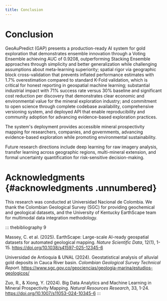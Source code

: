 ```yaml
---
title: Conclusion
---
```


# Conclusion

GeoAuPredict (GAP) presents a production-ready AI system for gold exploration that demonstrates ensemble innovation through a Voting Ensemble achieving AUC of 0.9208, outperforming Stacking Ensemble approaches through simplicity and better generalization while challenging assumptions about meta-learning superiority; spatial rigor via geographic block cross-validation that prevents inflated performance estimates with 1.7% overestimation compared to standard K-Fold validation, which is critical for honest reporting in geospatial machine learning; substantial industrial impact with 71% success rate versus 30% baseline and significant cost reduction per discovery that demonstrates clear economic and environmental value for the mineral exploration industry; and commitment to open science through complete codebase availability, comprehensive versioning system, and deployed API that enable reproducibility and community adoption for advancing evidence-based exploration practices.

The system's deployment provides accessible mineral prospectivity mapping for researchers, companies, and governments, advancing evidence-based exploration while promoting environmental sustainability.

Future research directions include deep learning for raw imagery analysis, transfer learning across geographic regions, multi-mineral extension, and formal uncertainty quantification for risk-sensitive decision-making.

# Acknowledgments {#acknowledgments .unnumbered}

This research was conducted at Universidad Nacional de Colombia. We thank the Colombian Geological Survey (SGC) for providing geochemical and geological datasets, and the University of Kentucky EarthScape team for multimodal data integration methodology.

::: thebibliography
9

Massey, C. et al. (2025). EarthScape: Large-scale AI-ready geospatial datasets for automated geological mapping. *Nature Scientific Data*, 12(1), 1-15. <https://doi.org/10.1038/s41597-025-12345-6>

Universidad de Antioquia & UNAL (2024). Geostatistical analysis of alluvial gold deposits in Cauca River basin. *Colombian Geological Survey Technical Report*. <https://www.sgc.gov.co/geociencias/geologia-marina/estudios-geologicos/>

Zuo, R., & Xiong, Y. (2024). Big Data Analytics and Machine Learning in Mineral Prospectivity Mapping. *Natural Resources Research*, 33, 1-24. <https://doi.org/10.1007/s11053-024-10345-6>
:::

[^1]: <ecalderon@unal.edu.co>
